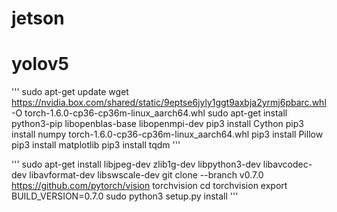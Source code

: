 # jetson

# yolov5
'''
sudo apt-get update
wget https://nvidia.box.com/shared/static/9eptse6jyly1ggt9axbja2yrmj6pbarc.whl -O torch-1.6.0-cp36-cp36m-linux_aarch64.whl
sudo apt-get install python3-pip libopenblas-base libopenmpi-dev 
pip3 install Cython
pip3 install numpy torch-1.6.0-cp36-cp36m-linux_aarch64.whl
pip3 install Pillow
pip3 install matplotlib
pip3 install tqdm
'''

'''
sudo apt-get install libjpeg-dev zlib1g-dev libpython3-dev libavcodec-dev libavformat-dev libswscale-dev
git clone --branch v0.7.0 https://github.com/pytorch/vision torchvision
cd torchvision
export BUILD_VERSION=0.7.0 
sudo python3 setup.py install
'''
